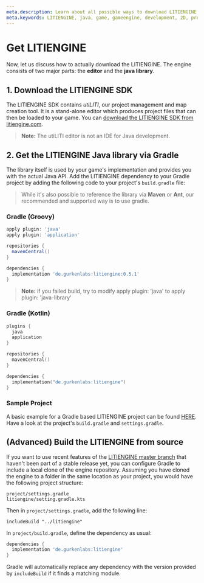 ```yaml
---
meta.description: Learn about all possible ways to download LITIENGINE and include it in your project.
meta.keywords: LITIENGINE, java, game, gameengine, development, 2D, programming, library, SDK, repository, build
---
```


# Get LITIENGINE
Now, let us discuss how to actually download the LITIENGINE. The engine consists of two major parts: the **editor** and the **java library**.

## 1. Download the LITIENGINE SDK

The LITIENGINE SDK contains *utiLITI*, our project management and map creation tool. It is a stand-alone editor which produces project files that can then be loaded to your game. You can [download the LITIENGINE SDK from litiengine.com](https://litiengine.com/download/).

> **Note:** The utiLITI editor is not an IDE for Java development.

## 2. Get the LITIENGINE Java library via Gradle

The library itself is used by your game's implementation and provides you with the actual Java API.
Add the LITIENGINE dependency to your Gradle project by adding the following code to your project's `build.gradle` file:

> While it's also possible to reference the library via **Maven** or **Ant**, our recommended and supported way is to use gradle. 
> 

### Gradle (Groovy)
```groovy
apply plugin: 'java'
apply plugin: 'application'

repositories {
  mavenCentral()
}

dependencies {
  implementation 'de.gurkenlabs:litiengine:0.5.1'
}
```
> **Note:** if you failed build, try to modify apply plugin: 'java' to apply plugin: 'java-library'

### Gradle (Kotlin)
```kotlin
plugins {
  java
  application
}

repositories {
  mavenCentral()
}

dependencies {
  implementation("de.gurkenlabs:litiengine")
}
```

### Sample Project
A basic example for a Gradle based LITIENGINE project can be found [HERE](https://github.com/gurkenlabs/litiengine-gurk-nukem). Have a look at the project's `build.gradle` and `settings.gradle`.

## (Advanced) Build the LITIENGINE from source

 If you want to use recent features of the [LITIENGINE master branch](https://github.com/gurkenlabs/litiengine/tree/master) that haven't been part of a stable release yet, you can configure Gradle to include a local clone of the engine repository. Assuming you have cloned the engine to a folder in the same location as your project, you would have the following project structure:
```
project/settings.gradle
litiengine/setting.gradle.kts
```
Then in `project/settings.gradle`, add the following line:
```
includeBuild "../litiengine"
```
In `project/build.gradle`, define the dependency as usual:

```groovy
dependencies {
  implementation 'de.gurkenlabs:litiengine'
}
```
 Gradle will automatically replace any dependency with the version provided by `includeBuild` if it finds a matching module.